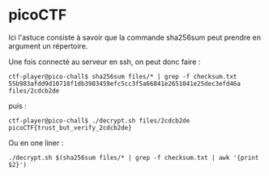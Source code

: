 # picoCTF

Ici l'astuce consiste à savoir que la commande sha256sum peut prendre en argument un répertoire.

Une fois connecté au serveur en ssh, on peut donc faire :

```
ctf-player@pico-chall$ sha256sum files/* | grep -f checksum.txt
55b983afdd9d10718f1db3983459efc5cc3f5a66841e2651041e25dec3efd46a  files/2cdcb2de
```

puis :

```
ctf-player@pico-chall$ ./decrypt.sh files/2cdcb2de 
picoCTF{trust_but_verify_2cdcb2de}
```

Ou en one liner :

`./decrypt.sh $(sha256sum files/* | grep -f checksum.txt | awk '{print $2}')
`
